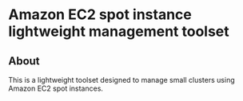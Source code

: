 # Amazon EC2 spot instance lightweight management toolset

## About

This is a lightweight toolset designed to manage small clusters using Amazon EC2 spot instances. 
